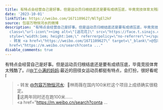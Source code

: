 ```yaml
---
title: 有特点会经营自己是好事。但是运动员归根结底还是要有成绩压底，毕竟竞技体育太残酷了。//@丁小满的妈妈:最近的田径女运动员都挺有特点，会打扮，很好看呢[送花...
date: '2023-10-01'
linkTitle: https://weibo.com/1671109627/NlTgEl2kF
source: 包容万物恒河水的微博
description: "有特点会经营自己是好事。但是运动员归根结底还是要有成绩压底，毕竟竞技体育太残酷了。//<a href=\"https://weibo.com/n/%E4%B8%81%E5%B0%8F%E6%BB%A1%E7%9A%84%E5%A6%88%E5%A6%88\">@丁小满的妈妈</a>:最近的田径女运动员都挺有特点，会打扮，很好看呢<span
  class=\"url-icon\"><img alt=\"[送花花]\" src=\"https://face.t.sinajs.cn/t4/appstyle/expression/ext/normal/cb/2022_Flowers_org.png\"
  style=\"width:1em; height:1em;\" referrerpolicy=\"no-referrer\"></span><br><blockquote>
  - 转发 <a href=\"https://weibo.com/1671109627\" target=\"_blank\">@包容万物恒河水</a>: \U0001F53A林雨薇在国内100米栏这个项目上成绩确实很稳定。<br>\U0001F53A这两年同时还在跑100米……<br><a
  href=\"https://m.weibo.cn/search?conta ..."
disable_comments: true
---
```

有特点会经营自己是好事。但是运动员归根结底还是要有成绩压底，毕竟竞技体育太残酷了。//<a href="https://weibo.com/n/%E4%B8%81%E5%B0%8F%E6%BB%A1%E7%9A%84%E5%A6%88%E5%A6%88">@丁小满的妈妈</a>:最近的田径女运动员都挺有特点，会打扮，很好看呢<span class="url-icon"><img alt="[送花花]" src="https://face.t.sinajs.cn/t4/appstyle/expression/ext/normal/cb/2022_Flowers_org.png" style="width:1em; height:1em;" referrerpolicy="no-referrer"></span><br><blockquote> - 转发 <a href="https://weibo.com/1671109627" target="_blank">@包容万物恒河水</a>: 🔺林雨薇在国内100米栏这个项目上成绩确实很稳定。<br>🔺这两年同时还在跑100米……<br><a href="https://m.weibo.cn/search?conta ...